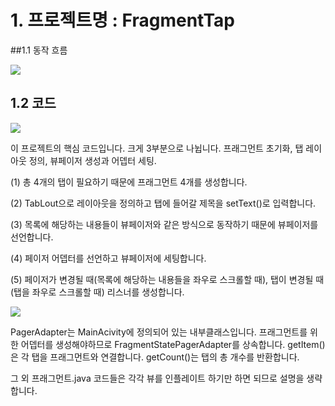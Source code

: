 # 1. 프로젝트명 : FragmentTap

##1.1 동작 흐름

![](http://i.imgur.com/uZloyVO.png)

## 1.2 코드

![](http://i.imgur.com/Ds4sjA5.png)

이 프로젝트의 핵심 코드입니다. 크게 3부분으로 나뉩니다. 프래그먼트 초기화, 탭 레이아웃 정의, 뷰페이저 생성과 어뎁터 세팅.

(1) 총 4개의 탭이 필요하기 때문에 프래그먼트 4개를 생성합니다.

(2) TabLout으로 레이아웃을 정의하고 탭에 들어갈 제목을 setText()로 입력합니다.

(3) 목록에 해당하는 내용들이 뷰페이저와 같은 방식으로 동작하기 때문에 뷰페이저를 선언합니다.

(4) 페이저 어뎁터를 선언하고 뷰페이저에 세팅합니다.

(5) 페이저가 변경될 때(목록에 해당하는 내용들을 좌우로 스크롤할 때), 탭이 변경될 때(탭을 좌우로 스크롤할 때) 리스너를 생성합니다.


![](http://i.imgur.com/zTFZKCY.png)

PagerAdapter는 MainAcivity에 정의되어 있는 내부클래스입니다. 프래그먼트를 위한 어뎁터를 생성해야하므로 FragmentStatePagerAdapter를 상속합니다. getItem()은 각 탭을 프래그먼트와 연결합니다. getCount()는 탭의 총 개수를 반환합니다.


그 외 프래그먼트.java 코드들은 각각 뷰를 인플레이트 하기만 하면 되므로 설명을 생략합니다.
